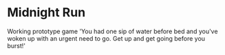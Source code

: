 # Midnight Run
 Working prototype game
 'You had one sip of water before bed and you've woken up with an urgent need to go. Get up and get going before you burst!'
